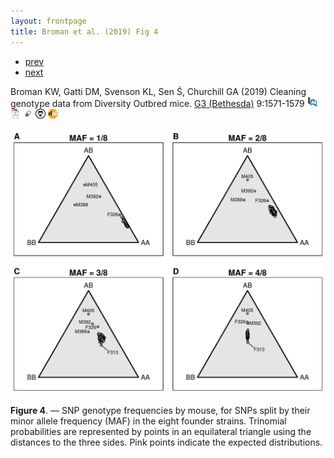 ```yaml
---
layout: frontpage
title: Broman et al. (2019) Fig 4
---
```


<div class="navbar">
  <div class="navbar-inner">
      <ul class="nav">
          <li><a href="iplotCorr.html">prev</a></li>
          <li><a href="samplemixups_fig7.html">next</a></li>
      </ul>
  </div>
</div>

Broman KW, Gatti DM, Svenson KL, Sen &#346;, Churchill GA (2019)
Cleaning genotype data from Diversity Outbred mice.
[G3 (Bethesda)](https://academic.oup.com/g3journal) 9:1571-1579
[![PubMed](../icons16/pubmed-icon.png)](https://www.ncbi.nlm.nih.gov/pubmed/30877082)
[![pdf](../icons16/pdf-icon.png)](https://academic.oup.com/g3journal/article-pdf/9/5/1571/37178363/g3journal1571.pdf)
[![supporting info](../icons16/supp-icon.png)](https://doi.org/10.25387/g3.7848395)
[![GitHub](../icons16/github-icon.png)](https://github.com/kbroman/Paper_MPPdiag)
[![doi](../icons16/doi-icon.png)](https://doi.org/10.1534/g3.119.400165)

![Broman et al. (2019) Fig 4](../bigpublpics/mppdiag_fig4_lg.png)

**Figure 4**. &mdash; SNP genotype frequencies by mouse, for SNPs
split by their minor allele frequency (MAF) in the eight founder
strains. Trinomial probabilities are represented by points in an
equilateral triangle using the distances to the three sides. Pink
points indicate the expected distributions.

